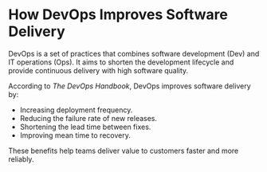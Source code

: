 # How DevOps Improves Software Delivery

DevOps is a set of practices that combines software development (Dev) and IT operations (Ops). It aims to shorten the development lifecycle and provide continuous delivery with high software quality.

According to *The DevOps Handbook*, DevOps improves software delivery by:
- Increasing deployment frequency.
- Reducing the failure rate of new releases.
- Shortening the lead time between fixes.
- Improving mean time to recovery.

These benefits help teams deliver value to customers faster and more reliably.

